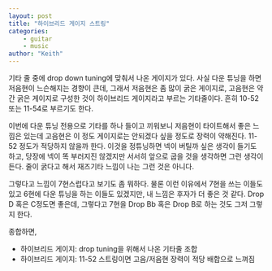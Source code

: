 ```yaml
---
layout: post
title: "하이브리드 게이지 스트링"
categories:
    - guitar
    - music
author: "Keith"
---
```


기타 줄 중에 drop down tuning에 맞춰서 나온 게이지가 있다. 사실 다운 튜닝을 하면 저음현이 느슨해지는 경향이 큰데, 그래서 저음현은 좀 많이 굵은 게이지로, 고음현은 약간 굵은 게이지로 구성한 것이 하이브리드 게이지라고 부르는 기타줄이다. 흔히 10-52 또는 11-54로 부르기도 한다.

이번에 다운 튜닝 전용으로 기타를 하나 들이고 끼워보니 저음현이 타이트해서 좋은 느낌은 있는데 고음현은 이 정도 게이지로는 안되겠다 싶을 정도로 장력이 약해진다. 11-52 정도가 적당하지 않을까 한다. 이것을 정튜닝하면 넥이 버틸까 싶은 생각이 들기도 하고, 당장에 넥이 똑 부러지진 않겠지만 서서히 앞으로 굽을 것을 생각하면 그런 생각이 든다. 줄이 굵다고 해서 재즈기타 느낌이 나는 그런 것은 아니다.

그렇다고 느낌이 7현스럽다고 보기도 좀 뭐하다. 물론 이런 이유에서 7현을 쓰는 이들도 있고 6현에 다운 튜닝을 하는 이들도 있겠지만, 내 느낌은 후자가 더 좋은 것 같다. Drop D 혹은 C정도면 좋은데, 그렇다고 7현을 Drop Bb 혹은 Drop B로 하는 것도 그저 그렇지 한다.

종합하면,

- 하이브리드 게이지: drop tuning을 위해서 나온 기타줄 조합
- 하이브리드 게이지: 11-52 스트링이면 고음/저음현 장력이 적당 배합으로 느껴짐
